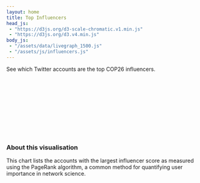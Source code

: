 ```yaml
---
layout: home
title: Top Influencers
head_js:
 - "https://d3js.org/d3-scale-chromatic.v1.min.js"
 - "https://d3js.org/d3.v4.min.js"
body_js:
 - "/assets/data/livegraph_1500.js"
 - "/assets/js/influencers.js"
---
```


<p class="text-center"> See which Twitter accounts are the top COP26 influencers. </p>

<svg></svg>

### About this visualisation

This chart lists the accounts with the largest influencer score as measured using the PageRank algorithm, a common method for quantifying user importance in network science.